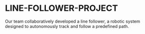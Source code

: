 # LINE-FOLLOWER-PROJECT
Our team collaboratively developed a line follower, a robotic system designed to autonomously track and follow a predefined path.
